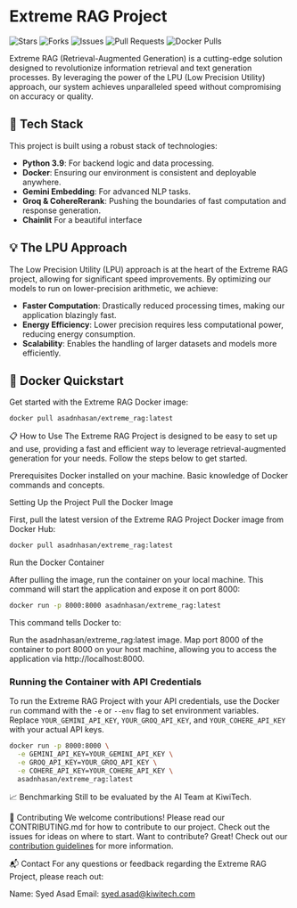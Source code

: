# Extreme RAG Project

![Stars](https://img.shields.io/github/stars/asadnhasan/extreme_rag?style=social)
![Forks](https://img.shields.io/github/forks/asadnhasan/extreme_rag?style=social)
![Issues](https://img.shields.io/github/issues/asadnhasan/extreme_rag)
![Pull Requests](https://img.shields.io/github/issues-pr/asadnhasan/extreme_rag)
![Docker Pulls](https://img.shields.io/docker/pulls/asadnhasan/extreme_rag)

Extreme RAG (Retrieval-Augmented Generation) is a cutting-edge solution designed to revolutionize information retrieval and text generation processes. By leveraging the power of the LPU (Low Precision Utility) approach, our system achieves unparalleled speed without compromising on accuracy or quality.

## 🚀 Tech Stack

This project is built using a robust stack of technologies:

- **Python 3.9**: For backend logic and data processing.
- **Docker**: Ensuring our environment is consistent and deployable anywhere.
- **Gemini Embedding**: For advanced NLP tasks.
- **Groq & CohereRerank**: Pushing the boundaries of fast computation and response generation.
- **Chainlit** For a beautiful interface

## 💡 The LPU Approach

The Low Precision Utility (LPU) approach is at the heart of the Extreme RAG project, allowing for significant speed improvements. By optimizing our models to run on lower-precision arithmetic, we achieve:

- **Faster Computation**: Drastically reduced processing times, making our application blazingly fast.
- **Energy Efficiency**: Lower precision requires less computational power, reducing energy consumption.
- **Scalability**: Enables the handling of larger datasets and models more efficiently.

## 🐳 Docker Quickstart

Get started with the Extreme RAG Docker image:

```bash
docker pull asadnhasan/extreme_rag:latest
```
📋 How to Use
The Extreme RAG Project is designed to be easy to set up and use, providing a fast and efficient way to leverage retrieval-augmented generation for your needs. Follow the steps below to get started.

Prerequisites
Docker installed on your machine. 
Basic knowledge of Docker commands and concepts.

Setting Up the Project
Pull the Docker Image

First, pull the latest version of the Extreme RAG Project Docker image from Docker Hub:
```bash
docker pull asadnhasan/extreme_rag:latest
```

Run the Docker Container

After pulling the image, run the container on your local machine. This command will start the application and expose it on port 8000:

```bash
docker run -p 8000:8000 asadnhasan/extreme_rag:latest
```

This command tells Docker to:

Run the asadnhasan/extreme_rag:latest image.
Map port 8000 of the container to port 8000 on your host machine, allowing you to access the application via http://localhost:8000.

### Running the Container with API Credentials

To run the Extreme RAG Project with your API credentials, use the Docker `run` command with the `-e` or `--env` flag to set environment variables. Replace `YOUR_GEMINI_API_KEY`, `YOUR_GROQ_API_KEY`, and `YOUR_COHERE_API_KEY` with your actual API keys.

```bash
docker run -p 8000:8000 \
  -e GEMINI_API_KEY=YOUR_GEMINI_API_KEY \
  -e GROQ_API_KEY=YOUR_GROQ_API_KEY \
  -e COHERE_API_KEY=YOUR_COHERE_API_KEY \
  asadnhasan/extreme_rag:latest

```


📈 Benchmarking
Still to be evaluated by the AI Team at KiwiTech. 

🤝 Contributing
We welcome contributions! Please read our CONTRIBUTING.md for how to contribute to our project. Check out the issues for ideas on where to start.
Want to contribute? Great! Check out our [contribution guidelines](CONTRIBUTING.md) for more information.

📬 Contact
For any questions or feedback regarding the Extreme RAG Project, please reach out:

Name: Syed Asad
Email: syed.asad@kiwitech.com
